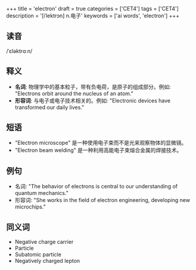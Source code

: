+++
title = 'electron'
draft = true
categories = ['CET4']
tags = ['CET4']
description = '[iˈlektrɔn] n.电子'
keywords = ['ai words', 'electron']
+++

## 读音
/ˈɛləktrɑːn/

## 释义
- **名词**: 物理学中的基本粒子，带有负电荷，是原子的组成部分。例如: "Electrons orbit around the nucleus of an atom."
- **形容词**: 与电子或电子技术相关的。例如: "Electronic devices have transformed our daily lives."

## 短语
- "Electron microscope" 是一种使用电子束而不是光来观察物体的显微镜。
- "Electron beam welding" 是一种利用高能电子束熔合金属的焊接技术。

## 例句
- 名词: "The behavior of electrons is central to our understanding of quantum mechanics."
- 形容词: "She works in the field of electron engineering, developing new microchips."

## 同义词
- Negative charge carrier
- Particle
- Subatomic particle
- Negatively charged lepton
